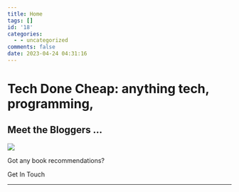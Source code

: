 ```yaml
---
title: Home
tags: []
id: '18'
categories:
  - - uncategorized
comments: false
date: 2023-04-24 04:31:16
---
```


# Tech Done Cheap: anything tech, programming,

## Meet the Bloggers ...

![](https://techdonecheap.files.wordpress.com/2023/04/thebloggers.jpg?w=1024)

Got any book recommendations?

Get In Touch

* * *